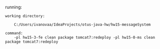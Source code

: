 running:

    working directory:
    
        C:/Users/ivanovaa/IdeaProjects/otus-java-hw/hw15-messageSystem
    
    command:
        -pl hw15-3-fe clean package tomcat7:redeploy -pl hw15-0-ms clean package tomcat7:redeploy